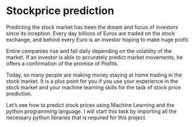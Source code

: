 # Stockprice prediction

Predicting the stock market has been the dream and focus of investors since its inception. Every day billions of Euros are traded on the stock exchange, and behind every Euro is an investor hoping to make huge profit.

Entire companies rise and fall daily depending on the volatility of the market. If an investor is able to accurately predict market movements, he offers a confirmation of the promise of Profits. 


Today, so many people are making money staying at home trading in the stock market. It is a plus point for you if you use your experience in the stock market and your machine learning skills for the task of stock price prediction.

Let’s see how to predict stock prices using Machine Learning and the python programming language. I will start this task by importing all the necessary python libraries that is required for this project.

